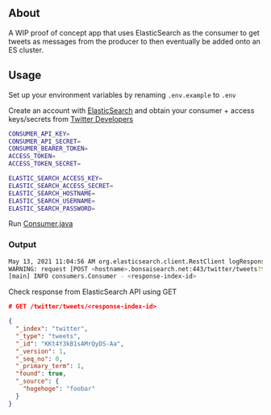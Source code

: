 ## About

A WIP proof of concept app that uses ElasticSearch as the consumer to get tweets as messages from the producer to then eventually be added onto an ES cluster. 

## Usage

Set up your environment variables by renaming `.env.example` to `.env`

Create an account with [ElasticSearch](https://www.elastic.co/) and obtain your consumer + access keys/secrets from [Twitter Developers](https://developer.twitter.com/)

```bash
CONSUMER_API_KEY=
CONSUMER_API_SECRET=
CONSUMER_BEARER_TOKEN=
ACCESS_TOKEN=
ACCESS_TOKEN_SECRET=

ELASTIC_SEARCH_ACCESS_KEY=
ELASTIC_SEARCH_ACCESS_SECRET=
ELASTIC_SEARCH_HOSTNAME=
ELASTIC_SEARCH_USERNAME=
ELASTIC_SEARCH_PASSWORD=
```

Run [Consumer.java](./src/main/java/consumers/Consumer.java)

### Output
```bash
May 13, 2021 11:04:56 AM org.elasticsearch.client.RestClient logResponse
WARNING: request [POST <hostname>.bonsaisearch.net:443/twitter/tweets?timeout=1m] returned 1 warnings: [299 Elasticsearch-7.10.2-747e1cc71def077253878a59143c1f785afa92b9 "[types removal] Specifying types in document index requests is deprecated, use the typeless endpoints instead (/{index}/_doc/{id}, /{index}/_doc, or /{index}/_create/{id})."]
[main] INFO consumers.Consumer - <response-index-id>
```

Check response from ElasticSearch API using GET

```json
# GET /twitter/tweets/<response-index-id>

{
  "_index": "twitter",
  "_type": "tweets",
  "_id": "KKt4Y3kB1sAMrQyDS-Aa",
  "_version": 1,
  "_seq_no": 0,
  "_primary_term": 1,
  "found": true,
  "_source": {
    "hogehoge": "foobar"
  }
}
```